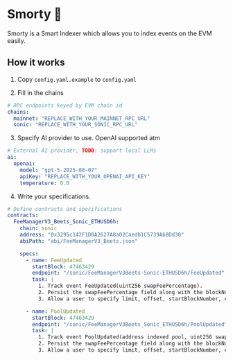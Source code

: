 # Smorty 🤔

Smorty is a Smart Indexer which allows you to index events on the EVM easily.

## How it works
1. Copy `config.yaml.example` to `config.yaml`

2. Fill in the chains
```yaml
# RPC endpoints keyed by EVM chain id
chains:
  mainnet: "REPLACE_WITH_YOUR_MAINNET_RPC_URL"
  sonic: "REPLACE_WITH_YOUR_SONIC_RPC_URL"
```

3. Specify AI provider to use. OpenAI supported atm
```yaml
# External AI provider, TODO: support local LLMs
ai:
  openai:
    model: "gpt-5-2025-08-07"
    apiKey: "REPLACE_WITH_YOUR_OPENAI_API_KEY"
    temperature: 0.0
```

4. Write your specifications.
```yaml
# Define contracts and specifications
contracts:
  FeeManagerV3_Beets_Sonic_ETHUSD6h:
    chain: sonic
    address: "0x3295c142F1D0A2627A8a02Caedb1C5739A68Dd30"
    abiPath: "abi/FeeManagerV3_Beets.json"

    specs:
      - name: FeeUpdated
        startBlock: 47463429
        endpoint: "/sonic/FeeManagerV3Beets-Sonic-ETHUSD6h/FeeUpdated"
        task: |
          1. Track event FeeUpdated(uint256 swapFeePercentage).
          2. Persist the swapFeePercentage field along with the blockNumber and timestamp to return a time series of fee updates.
          3. Allow a user to specify limit, offset, startBlockNumber, endBlockNumber, startTimestamp, endTimestamp as query parameters to filter the results.

      - name: PoolUpdated
        startBlock: 47463429
        endpoint: "/sonic/FeeManagerV3Beets_Sonic_ETHUSD6h/PoolUpdated"
        task: |
          1. Track event PoolUpdated(address indexed pool, uint256 swapFeePercentage).
          2. Persist the swapFeePercentage field along with the blockNumber and timestamp to return a time series of fee updates.
          3. Allow a user to specify limit, offset, startBlockNumber, endBlockNumber, startTimestamp, endTimestamp as query parameters to filter the results.
```